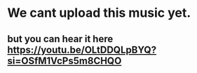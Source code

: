 # We cant upload this music yet.
## but you can hear it here https://youtu.be/OLtDDQLpBYQ?si=OSfM1VcPs5m8CHQO
